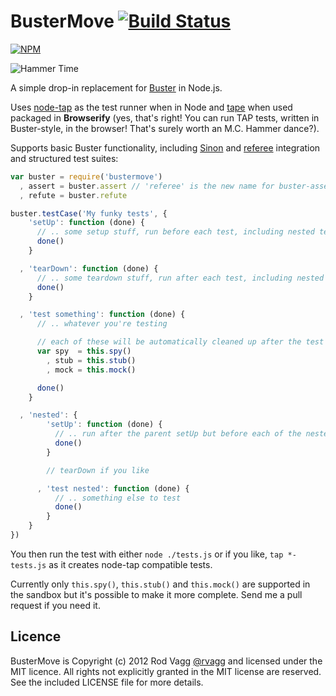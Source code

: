 # BusterMove [![Build Status](https://secure.travis-ci.org/rvagg/node-bustermove.png)](http://travis-ci.org/rvagg/node-bustermove)

[![NPM](https://nodei.co/npm/bustermove.png)](https://nodei.co/npm/bustermove/)

![Hammer Time](http://i.gif.ly/d68bca81.gif)

A simple drop-in replacement for [Buster](http://busterjs.org/) in Node.js.

Uses [node-tap](https://github.com/isaacs/node-tap) as the test runner when in Node and [tape](https://github.com/substack/tape) when used packaged in **Browserify** (yes, that's right! You can run TAP tests, written in Buster-style, in the browser! That's surely worth an M.C. Hammer dance?).

Supports basic Buster functionality, including [Sinon](http://sinonjs.org/) and [referee](https://github.com/busterjs/referee) integration and structured test suites:

```js
var buster = require('bustermove')
  , assert = buster.assert // 'referee' is the new name for buster-assert
  , refute = buster.refute

buster.testCase('My funky tests', {
    'setUp': function (done) {
      // .. some setup stuff, run before each test, including nested tests
      done()
    }

  , 'tearDown': function (done) {
      // .. some teardown stuff, run after each test, including nested tests
      done()
    }

  , 'test something': function (done) {
      // .. whatever you're testing

      // each of these will be automatically cleaned up after the test is run
      var spy  = this.spy()
        , stub = this.stub()
        , mock = this.mock()

      done()
    }

  , 'nested': {
        'setUp': function (done) {
          // .. run after the parent setUp but before each of the nested tests
          done()          
        }

        // tearDown if you like

      , 'test nested': function (done) {
          // .. something else to test
          done()
        }
    }
})
```

You then run the test with either `node ./tests.js` or if you like, `tap *-tests.js` as it creates node-tap compatible tests.

Currently only `this.spy()`, `this.stub()` and `this.mock()` are supported in the sandbox but it's possible to make it more complete. Send me a pull request if you need it.

## Licence

BusterMove is Copyright (c) 2012 Rod Vagg [@rvagg](https://twitter.com/rvagg) and licensed under the MIT licence. All rights not explicitly granted in the MIT license are reserved. See the included LICENSE file for more details.
